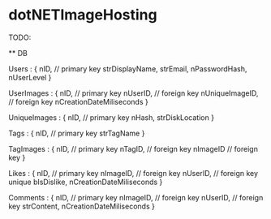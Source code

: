 # dotNETImageHosting

TODO:


** DB

Users : {
    nID, // primary key
    strDisplayName,
    strEmail,
    nPasswordHash,
    nUserLevel
}

UserImages : {
    nID, // primary key
    nUserID, // foreign key
    nUniqueImageID, // foreign key
    nCreationDateMiliseconds
}


UniqueImages : {
    nID, // primary key
    nHash,
    strDiskLocation
}


Tags : {
    nID, // primary key
    strTagName
}


TagImages : {
    nID, // primary key
    nTagID, // foreign key
    nImageID // foreign key
}

Likes : {
    nID, // primary key
    nImageID, // foreign key
    nUserID, // foreign key unique
    bIsDislike,
    nCreationDateMiliseconds
}

Comments : {
    nID, // primary key
    nImageID, // foreign key
    nUserID, // foreign key
    strContent,
    nCreationDateMiliseconds
}